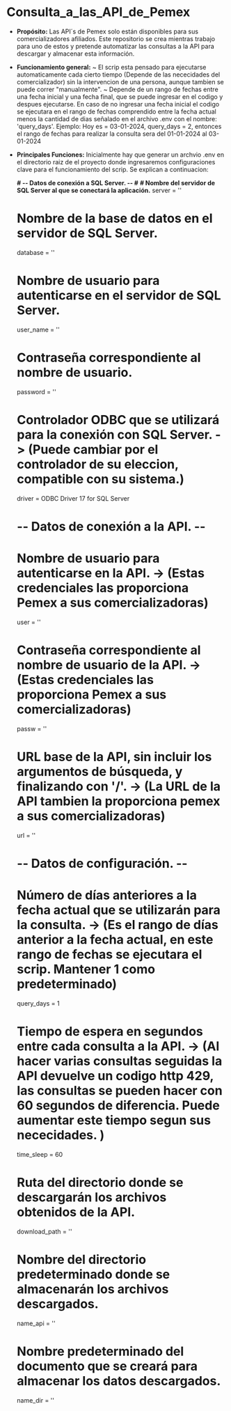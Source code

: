 # Consulta_a_las_API_de_Pemex
 - **Propósito:**
   Las API´s de Pemex solo están disponibles para sus comercializadores afiliados. Este repositorio se crea mientras trabajo para uno de estos y pretende automatizar las consultas a la API para descargar y almacenar esta información.

- **Funcionamiento general:**
  ~ El scrip esta pensado para ejecutarse automaticamente cada cierto tiempo (Depende de las nececidades del comercializador) sin la intervencion de una persona, aunque tambien se puede correr "manualmente". 
  ~ Depende de un rango de fechas entre una fecha inicial y una fecha final, que se puede ingresar en el codigo y despues ejecutarse. En caso de no ingresar una fecha inicial el codigo se ejecutara en el rango de fechas comprendido entre la fecha actual menos la cantidad de dias señalado en el archivo .env con el nombre: 'query_days'.
  Ejemplo:
   Hoy es = 03-01-2024, query_days = 2, entonces el rango de fechas para realizar la consulta sera del 01-01-2024 al 03-01-2024

- **Principales Funciones:**
   Inicialmente hay que generar un archvio .env en el directorio raiz de el proyecto donde ingresaremos configuraciones clave para el funcionamiento del scrip. Se explican a continuacion:

   **# -- Datos de conexión a SQL Server. -- #**
   **# Nombre del servidor de SQL Server al que se conectará la aplicación.**
   server = ''
   # Nombre de la base de datos en el servidor de SQL Server.
   database = '' 
   # Nombre de usuario para autenticarse en el servidor de SQL Server.
   user_name = ''
   # Contraseña correspondiente al nombre de usuario.
   password = ''
   # Controlador ODBC que se utilizará para la conexión con SQL Server. -> (Puede cambiar por el controlador de su eleccion, compatible con su sistema.)
   driver = ODBC Driver 17 for SQL Server 
   
   # -- Datos de conexión a la API. -- #
   # Nombre de usuario para autenticarse en la API. -> (Estas credenciales las proporciona Pemex a sus comercializadoras)
   user = ''
   # Contraseña correspondiente al nombre de usuario de la API. -> (Estas credenciales las proporciona Pemex a sus comercializadoras)
   passw = ''
   # URL base de la API, sin incluir los argumentos de búsqueda, y finalizando con '/'. -> (La URL de la API tambien la proporciona pemex a sus comercializadoras)
   url = ''
   
   # -- Datos de configuración. -- #
   # Número de días anteriores a la fecha actual que se utilizarán para la consulta. -> (Es el rango de días anterior a la fecha actual, en este rango de fechas se ejecutara el scrip. Mantener 1 como predeterminado)
   query_days = 1 
   # Tiempo de espera en segundos entre cada consulta a la API. -> (Al hacer varias consultas seguidas la API devuelve un codigo http 429, las consultas se pueden hacer con 60 segundos de diferencia. Puede aumentar este tiempo segun sus nececidades.  )
   time_sleep = 60 
   # Ruta del directorio donde se descargarán los archivos obtenidos de la API.
   download_path = '' 
   # Nombre del directorio predeterminado donde se almacenarán los archivos descargados.
   name_api = '' 
   # Nombre predeterminado del documento que se creará para almacenar los datos descargados.
   name_dir = '' 
 
